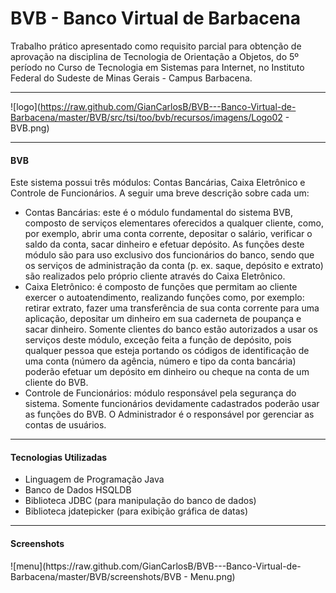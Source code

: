 BVB - Banco Virtual de Barbacena
========

Trabalho prático apresentado como requisito parcial para obtenção de aprovação na disciplina de Tecnologia de Orientação
a Objetos, do 5º período no Curso de Tecnologia em Sistemas para Internet, no Instituto Federal do Sudeste de
Minas Gerais - Campus Barbacena.<hr>
![logo](https://raw.github.com/GianCarlosB/BVB---Banco-Virtual-de-Barbacena/master/BVB/src/tsi/too/bvb/recursos/imagens/Logo02 - BVB.png)
<hr>
<h4>BVB</h4>
Este sistema possui três módulos: Contas Bancárias, Caixa Eletrônico e Controle de Funcionários. 
A seguir uma breve descrição sobre cada um:<br>
<ul>
  <li>
    Contas Bancárias: este é o módulo fundamental do sistema BVB, composto de serviços elementares oferecidos a 
    qualquer cliente, como, por exemplo, abrir uma conta corrente, depositar o salário, verificar o saldo da conta, 
    sacar dinheiro e efetuar depósito. As funções deste módulo são para uso exclusivo dos funcionários do banco, sendo 
    que os serviços de administração da conta (p. ex. saque, depósito e extrato) são realizados pelo próprio cliente
    através do Caixa Eletrônico.
  </li>
  <li>
    Caixa Eletrônico: é composto de funções que permitam ao cliente exercer o autoatendimento, realizando funções como,
    por exemplo: retirar extrato, fazer uma transferência de sua conta corrente para uma aplicação, depositar um 
    dinheiro em sua caderneta de poupança e sacar dinheiro. Somente clientes do banco estão autorizados a usar os 
    serviços deste módulo, exceção feita a função de depósito, pois qualquer pessoa que esteja portando os códigos de
    identificação de uma conta (número da agência, número e tipo da conta bancária) poderão efetuar um depósito em 
    dinheiro ou cheque na conta de um cliente do BVB.
  </li>
  <li>
    Controle de Funcionários: módulo responsável pela segurança do sistema. Somente funcionários devidamente 
    cadastrados poderão usar as funções do BVB. O Administrador é o responsável por gerenciar as contas de usuários.
  </li>
</ul>
<hr>
<h4>Tecnologias Utilizadas</h4>
<ul>
  <li>Linguagem de Programação Java</li>
  <li>Banco de Dados HSQLDB</li>
  <li>Biblioteca JDBC (para manipulação do banco de dados)</li>
  <li>Biblioteca jdatepicker (para exibição gráfica de datas)</li>
</ul>
<hr>
<h4>Screenshots</h4>
![menu](https://raw.github.com/GianCarlosB/BVB---Banco-Virtual-de-Barbacena/master/BVB/screenshots/BVB - Menu.png)
